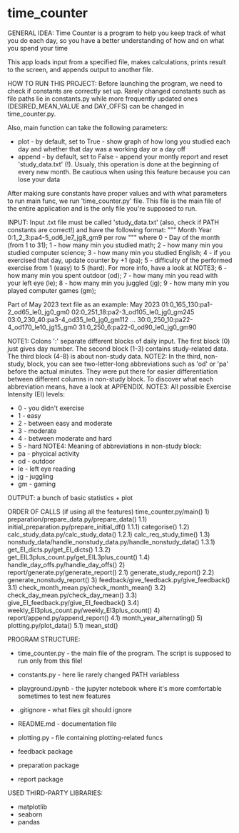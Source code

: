 # time_counter


GENERAL IDEA:
Time Counter is a program to help you keep track of what you do each day, so you have a better understanding of how and on what you spend your time

This app loads input from a specified file, makes calculations, prints result to the screen, and appends output to another file.


HOW TO RUN THIS PROJECT:
Before launching the program, we need to check if constants are correctly set up. Rarely changed constants such as file paths lie in constants.py while more frequently updated ones (DESIRED_MEAN_VALUE and DAY_OFFS) can be changed in time_counter.py. 

Also, main function can take the following parameters:
- plot - by default, set to True - show graph of how long you studied each day and whether that day was a working day or a day off
- append - by default, set to False - append your montly report and reset 'study_data.txt' (!). Usualy, this operation is done at the beginning of every new month. Be cautious when using this feature because you can lose your data

After making sure constants have proper values and with what parameters to run main func, we run 'time_counter.py' file. This file is the main file of the entire application and is the only file you're supposed to run.


INPUT:
Input .txt file must be called 'study_data.txt' (also, check if PATH constants are correct!) and have the following format:
"""
  Month Year
  0:1_2_3:pa4-5_od6_le7_jg8_gm9 per row
"""
  where
    0 - Day of the month (from 1 to 31);
    1 - how many min you studied math;
    2 - how many min you studied computer science;
    3 - how many min you studied English;
    4 - if you exercised that day, update counter by +1 (pa);
    5 - difficulty of the performed exercise from 1 (easy) to 5 (hard). For more info, have a look at NOTE3;
    6 - how many min you spent outdoor (od);
    7 - how many min you read with your left eye (le);
    8 - how many min you juggled (jg);
    9 - how many min you played computer games (gm);

Part of May 2023 text file as an example:
    May 2023
    01:0_165_130:pa1-2_od65_le0_jg0_gm0
    02:0_251_18:pa2-3_od105_le0_jg0_gm245
    03:0_230_40:pa3-4_od35_le0_jg0_gm112
    ...
    30:0_250_10:pa22-4_od170_le10_jg15_gm0
    31:0_250_6:pa22-0_od90_le0_jg0_gm90

NOTE1: Colons ':' separate different blocks of daily input. The first block (0) just gives day number. The second block (1-3) contains study-related data. The third block (4-8) is about non-study data.
NOTE2: In the third, non-study, block, you can see two-letter-long abbreviations such as 'od' or 'pa' before the actual minutes. They were put there for easier differentiation between different columns in non-study block. To discover what each abbreviation means, have a look at APPENDIX.
NOTE3: All possible Exercise Intensity (EI) levels:
- 0 - you didn't exercise
- 1 - easy
- 2 - between easy and moderate
- 3 - moderate
- 4 - between moderate and hard
- 5 - hard
NOTE4: Meaning of abbreviations in non-study block:
- pa - phycical activity
- od - outdoor
- le - left eye reading
- jg - juggling
- gm - gaming


OUTPUT:
a bunch of basic statistics + plot


ORDER OF CALLS (if using all the features)
time_counter.py/main()
    1) preparation/prepare_data.py/prepare_data()
        1.1) initial_preparation.py/prepare_initial_df()
            1.1.1) categorise()
        1.2) calc_study_data.py/calc_study_data()
            1.2.1) calc_req_study_time()
        1.3) nonstudy_data/handle_nonstudy_data.py/handle_nonstudy_data()
            1.3.1) get_EI_dicts.py/get_EI_dicts()
            1.3.2) get_EIL3plus_count.py/get_EIL3plus_count()
        1.4) handle_day_offs.py/handle_day_offs()
    2) report/generate.py/generate_report()
        2.1) generate_study_report()
        2.2) generate_nonstudy_report()
    3) feedback/give_feedback.py/give_feedback()
        3.1) check_month_mean.py/check_month_mean()
        3.2) check_day_mean.py/check_day_mean()
        3.3) give_EI_feedback.py/give_EI_feedback()
        3.4) weekly_EI3plus_count.py/weekly_EI3plus_count()
    4) report/append.py/append_report()
        4.1) month_year_alternating()
    5) plotting.py/plot_data()
        5.1) mean_std()


PROGRAM STRUCTURE:
- time_counter.py - the main file of the program. The script is supposed to run only from this file!
- constants.py - here lie rarely changed PATH variabless
- playground.ipynb - the jupyter notebook where it's more comfortable sometimes to test new features
- .gitignore - what files git should ignore
- README.md - documentation file
- plotting.py - file containing plotting-related funcs
- feedback package

- preparation package

- report package


USED THIRD-PARTY LIBRARIES:
- matplotlib
- seaborn
- pandas
